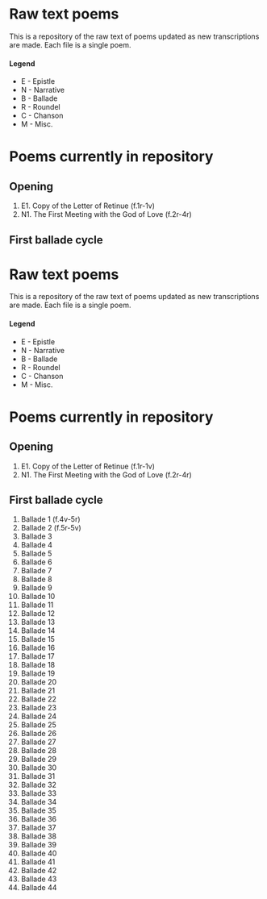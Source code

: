 # Raw text poems

This is a repository of the raw text of poems updated as new transcriptions are made. Each file is a single poem.

#### Legend
- E - Epistle
- N - Narrative
- B - Ballade
- R - Roundel
- C - Chanson
- M - Misc.

# Poems currently in repository

## Opening
1. E1. Copy of the Letter of Retinue (f.1r-1v)
2. N1. The First Meeting with the God of Love (f.2r-4r)

## First ballade cycle
# Raw text poems

This is a repository of the raw text of poems updated as new transcriptions are made. Each file is a single poem.

#### Legend
- E - Epistle
- N - Narrative
- B - Ballade
- R - Roundel
- C - Chanson
- M - Misc.

# Poems currently in repository

## Opening
1. E1. Copy of the Letter of Retinue (f.1r-1v)
2. N1. The First Meeting with the God of Love (f.2r-4r)

## First ballade cycle
 1. Ballade 1  (f.4v-5r) 
 2. Ballade 2 (f.5r-5v) 
 3. Ballade 3 
 4. Ballade 4 
 5. Ballade 5 
 6. Ballade 6 
 7. Ballade 7 
 8. Ballade 8 
 9. Ballade 9 
 10. Ballade 10 
 11. Ballade 11
 12. Ballade 12 
 13. Ballade 13 
 14. Ballade 14 
 15. Ballade 15 
 16. Ballade 16 
 17. Ballade 17
 18. Ballade 18 
 19. Ballade 19 
 20. Ballade 20 
 21. Ballade 21 
 22. Ballade 22 
 23. Ballade 23
 24. Ballade 24 
 25. Ballade 25 
 26. Ballade 26 
 27. Ballade 27 
 28. Ballade 28 
 29. Ballade 29
 30. Ballade 30 
 31. Ballade 31 
 32. Ballade 32 
 33. Ballade 33 
 34. Ballade 34 
 35. Ballade 35
 36. Ballade 36 
 37. Ballade 37 
 38. Ballade 38 
 39. Ballade 39 
 40. Ballade 40
 41. Ballade 41
 42. Ballade 42
 43. Ballade 43
 44. Ballade 44



